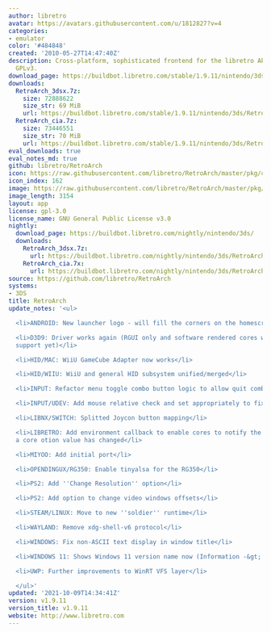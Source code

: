 ```yaml
---
author: libretro
avatar: https://avatars.githubusercontent.com/u/1812827?v=4
categories:
- emulator
color: '#484848'
created: '2010-05-27T14:47:40Z'
description: Cross-platform, sophisticated frontend for the libretro API. Licensed
  GPLv3.
download_page: https://buildbot.libretro.com/stable/1.9.11/nintendo/3ds
downloads:
  RetroArch_3dsx.7z:
    size: 72888622
    size_str: 69 MiB
    url: https://buildbot.libretro.com/stable/1.9.11/nintendo/3ds/RetroArch_3dsx.7z
  RetroArch_cia.7z:
    size: 73446551
    size_str: 70 MiB
    url: https://buildbot.libretro.com/stable/1.9.11/nintendo/3ds/RetroArch_cia.7z
eval_downloads: true
eval_notes_md: true
github: libretro/RetroArch
icon: https://raw.githubusercontent.com/libretro/RetroArch/master/pkg/ctr/assets/default.png
icon_index: 162
image: https://raw.githubusercontent.com/libretro/RetroArch/master/pkg/ctr/assets/libretro_banner.png
image_length: 3154
layout: app
license: gpl-3.0
license_name: GNU General Public License v3.0
nightly:
  download_page: https://buildbot.libretro.com/nightly/nintendo/3ds/
  downloads:
    RetroArch_3dsx.7z:
      url: https://buildbot.libretro.com/nightly/nintendo/3ds/RetroArch_3dsx.7z
    RetroArch_cia.7x:
      url: https://buildbot.libretro.com/nightly/nintendo/3ds/RetroArch_cia.7z
source: https://github.com/libretro/RetroArch
systems:
- 3DS
title: RetroArch
update_notes: '<ul>

  <li>ANDROID: New launcher logo - will fill the corners on the homescreen</li>

  <li>D3D9: Driver works again (RGUI only and software rendered cores work, no shader
  support yet)</li>

  <li>HID/MAC: WiiU GameCube Adapter now works</li>

  <li>HID/WIIU: WiiU and general HID subsystem unified/merged</li>

  <li>INPUT: Refactor menu toggle combo button logic to allow quit combo button</li>

  <li>INPUT/UDEV: Add mouse relative check and set appropriately to fix issue</li>

  <li>LIBNX/SWITCH: Splitted Joycon button mapping</li>

  <li>LIBRETRO: Add environment callback to enable cores to notify the frontend that
  a core otion value has changed</li>

  <li>MIYOO: Add initial port</li>

  <li>OPENDINGUX/RG350: Enable tinyalsa for the RG350</li>

  <li>PS2: Add ''Change Resolution'' option</li>

  <li>PS2: Add option to change video windows offsets</li>

  <li>STEAM/LINUX: Move to new ''soldier'' runtime</li>

  <li>WAYLAND: Remove xdg-shell-v6 protocol</li>

  <li>WINDOWS: Fix non-ASCII text display in window title</li>

  <li>WINDOWS 11: Shows Windows 11 version name now (Information -&gt; System Information)</li>

  <li>UWP: Further improvements to WinRT VFS layer</li>

  </ul>'
updated: '2021-10-09T14:34:41Z'
version: v1.9.11
version_title: v1.9.11
website: http://www.libretro.com
---
```

